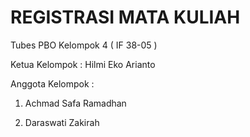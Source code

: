 # REGISTRASI MATA KULIAH 
Tubes PBO Kelompok 4 ( IF 38-05 )

Ketua Kelompok :
Hilmi Eko Arianto

Anggota Kelompok :

1. Achmad Safa Ramadhan

2. Daraswati Zakirah
